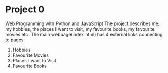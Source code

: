 # Project 0

Web Programming with Python and JavaScript
The project describes me; my hobbies, the places I want to visit, my favourite books, my favourite movies etc.
The main webpage(index.html) has 4 external links connecting to pages:
1. Hobbies
2. Favourite Movies
3. Places I want to Visit
4. Favourite Books
